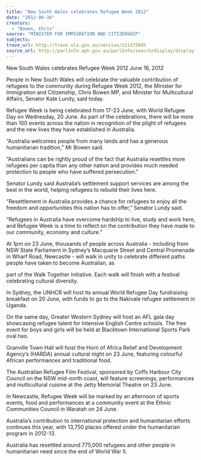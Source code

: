 ```yaml
---
title: "New South Wales celebrates Refugee Week 2012"
date: "2012-06-16"
creators:
  - "Bowen, Chris"
source: "MINISTER FOR IMMIGRATION AND CITIZENSHIP"
subjects:
trove_url: http://trove.nla.gov.au/version/211375045
source_url: http://parlinfo.aph.gov.au/parlInfo/search/display/display.w3p;query=Id%3A%22media/pressrel/2134858%22
---
```


 

 

 New South Wales celebrates Refugee Week 2012  June 16, 2012  

 People in New South Wales will celebrate the valuable contribution of refugees to the  community during Refugee Week 2012, the Minister for Immigration and Citizenship, Chris  Bowen MP, and Minister for Multicultural Affairs, Senator Kate Lundy, said today. 

 Refugee Week is being celebrated from 17-23 June, with World Refugee Day on Wednesday,  20 June. As part of the celebrations, there will be more than 100 events across the nation in  recognition of the plight of refugees and the new lives they have established in Australia. 

 “Australia welcomes people from many lands and has a generous humanitarian tradition,” Mr  Bowen said. 

 “Australians can be rightly proud of the fact that Australia resettles more refugees per capita  than any other nation and provides much needed protection to people who have suffered  persecution.” 

 Senator Lundy said Australia’s settlement support services are among the best in the world,  helping refugees to rebuild their lives here. 

 “Resettlement in Australia provides a chance for refugees to enjoy all the freedom and  opportunities this nation has to offer,” Senator Lundy said. 

 “Refugees in Australia have overcome hardship to live, study and work here, and Refugee  Week is a time to reflect on the contribution they have made to our community, economy and  culture.” 

 At 1pm on 23 June, thousands of people across Australia - including from NSW State  Parliament in Sydney’s Macquarie Street and Central Promenade in Wharf Road, Newcastle  - will walk in unity to celebrate different paths people have taken to become Australian, as 

 part of the Walk Together initiative. Each walk will finish with a festival celebrating cultural  diversity. 

 In Sydney, the UNHCR will host its annual World Refugee Day fundraising breakfast on 20  June, with funds to go to the Nakivale refugee settlement in Uganda. 

 On the same day, Greater Western Sydney will host an AFL gala day showcasing refugee  talent for Intensive English Centre schools. The free event for boys and girls will be held at  Blacktown International Sports Park oval two. 

 Granville Town Hall will host the Horn of Africa Relief and Development Agency’s  (HARDA) annual cultural night on 23 June, featuring colourful African performances and  traditional food. 

 The Australian Refugee Film Festival, sponsored by Coffs Harbour City Council on the NSW  mid-north coast, will feature screenings, performances and multicultural cuisine at the Jetty  Memorial Theatre on 23 June. 

 In Newcastle, Refugee Week will be marked by an afternoon of sports events, food and  performances at a community event at the Ethnic Communities Council in Waratah on 24  June. 

 Australia’s contribution to international protection and humanitarian efforts continues this  year, with 13,750 places offered under the humanitarian program in 2012-13. 

 Australia has resettled around 775,000 refugees and other people in humanitarian need since  the end of World War II. 

 

